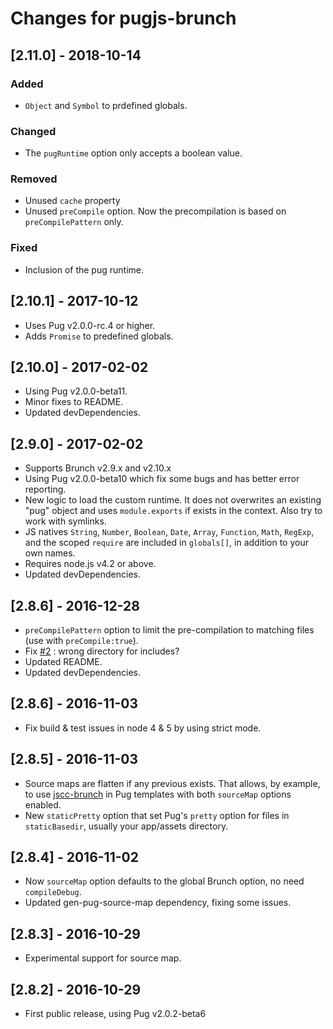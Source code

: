 # Changes for pugjs-brunch

## [2.11.0] - 2018-10-14
### Added
- `Object` and `Symbol` to prdefined globals.

### Changed
- The `pugRuntime` option only accepts a boolean value.

### Removed
- Unused `cache` property
- Unused `preCompile` option. Now the precompilation is based on `preCompilePattern` only.

### Fixed
- Inclusion of the pug runtime.

## [2.10.1] - 2017-10-12
- Uses Pug v2.0.0-rc.4 or higher.
- Adds `Promise` to predefined globals.

## [2.10.0] - 2017-02-02
- Using Pug v2.0.0-beta11.
- Minor fixes to README.
- Updated devDependencies.

## [2.9.0] - 2017-02-02
- Supports Brunch v2.9.x and v2.10.x
- Using Pug v2.0.0-beta10 which fix some bugs and has better error reporting.
- New logic to load the custom runtime. It does not overwrites an existing "pug" object and uses `module.exports` if exists in the context. Also try to work with symlinks.
- JS natives `String`, `Number`, `Boolean`, `Date`, `Array`, `Function`, `Math`, `RegExp`, and the scoped `require` are included in `globals[]`, in addition to your own names.
- Requires node.js v4.2 or above.
- Updated devDependencies.

## [2.8.6] - 2016-12-28
- `preCompilePattern` option to limit the pre-compilation to matching files (use with `preCompile:true`).
- Fix [#2](https://github.com/aMarCruz/pugjs-brunch/issues/2) : wrong directory for includes?
- Updated README.
- Updated devDependencies.

## [2.8.6] - 2016-11-03

- Fix build & test issues in node 4 & 5 by using strict mode.

## [2.8.5] - 2016-11-03

- Source maps are flatten if any previous exists. That allows, by example, to use [jscc-brunch](https://www.npmjs.com/package/jscc-brunch) in Pug templates with both `sourceMap` options enabled.
- New `staticPretty` option that set Pug's `pretty` option for files in `staticBasedir`, usually your app/assets directory.

## [2.8.4] - 2016-11-02

- Now `sourceMap` option defaults to the global Brunch option, no need `compileDebug`.
- Updated gen-pug-source-map dependency, fixing some issues.

## [2.8.3] - 2016-10-29

- Experimental support for source map.

## [2.8.2] - 2016-10-29

- First public release, using Pug v2.0.2-beta6
